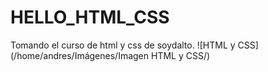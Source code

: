 # HELLO_HTML_CSS
Tomando el curso de html y css de soydalto.
![HTML y CSS](/home/andres/Imágenes/Imagen HTML y CSS/)
